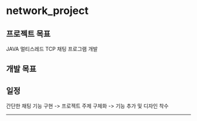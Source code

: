 # network_project

## 프로젝트 목표

JAVA 멀티스레드 TCP 채팅 프로그램 개발

## 개발 목표



## 일정

간단한 채팅 기능 구현 -> 프로젝트 주제 구체화 -> 기능 추가 및 디자인 착수


-----


